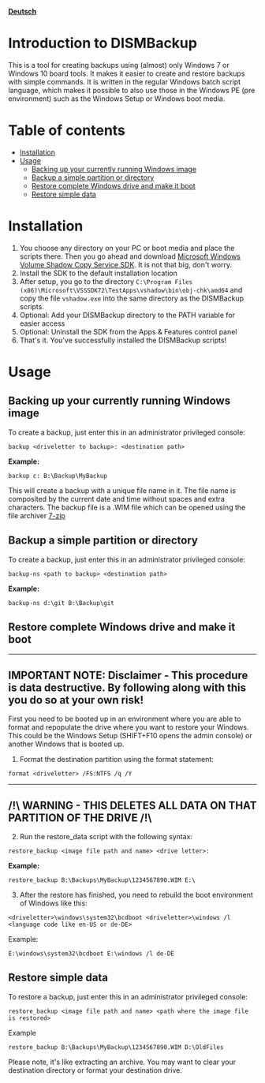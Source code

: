 **[Deutsch](LIESMICH.md)**

# Introduction to DISMBackup
This is a tool for creating backups using (almost) only Windows 7 or Windows 10 board tools. It makes it easier to create and restore backups with simple commands. It is written in the regular Windows batch script language, which makes it possible to also use those in the Windows PE (pre environment) such as the Windows Setup or Windows boot media.

# Table of contents
* [Installation](#Installation)
* [Usage](#Usage)
    * [Backing up your currently running Windows image](<#Backing up your currently running Windows image>)
    * [Backup a simple partition or directory](<#Backup a simple partition or directory>)
    * [Restore complete Windows drive and make it boot](<#Restore complete Windows drive and make it boot>)
    * [Restore simple data](<##Restore simple data>)

# Installation
1. You choose any directory on your PC or boot media and place the scripts there. Then you go ahead and download [Microsoft Windows Volume Shadow Copy Service SDK](https://www.microsoft.com/en-us/download/details.aspx?id=23490). It is not that big, don't worry.
2. Install the SDK to the default installation location
3. After setup, you go to the directory `C:\Program Files (x86)\Microsoft\VSSSDK72\TestApps\vshadow\bin\obj-chk\amd64` and copy the file `vshadow.exe` into the same directory as the DISMBackup scripts.
4. Optional: Add your DISMBackup directory to the PATH variable for easier access
5. Optional: Uninstall the SDK from the Apps & Features control panel
6. That's it. You've successfully installed the DISMBackup scripts!

# Usage
## Backing up your currently running Windows image
To create a backup, just enter this in an administrator privileged console:
```
backup <driveletter to backup>: <destination path>
```
**Example:**
```
backup c: B:\Backup\MyBackup
```
This will create a backup with a unique file name in it. The file name is composited by the current date and time without spaces and extra characters. The backup file is a .WIM file which can be opened using the file archiver [7-zip](ttps://www.7-zip.org/)
## Backup a simple partition or directory
To create a backup, just enter this in an administrator privileged console:
```
backup-ns <path to backup> <destination path>
```
**Example:**
```
backup-ns d:\git B:\Backup\git
```
## Restore complete Windows drive and make it boot
---
**IMPORTANT NOTE: Disclaimer - This procedure is data destructive. By following along with this you do so at your own risk!**
---
First you need to be booted up in an environment where you are able to format and repopulate the drive where you want to restore your Windows. This could be the Windows Setup (SHIFT+F10 opens the admin console) or another Windows that is booted up.

1. Format the destination partition using the format statement:
```
format <driveletter> /FS:NTFS /q /Y
```
---
**/!\ WARNING - THIS DELETES ALL DATA ON THAT PARTITION OF THE DRIVE /!\\**
---
2. Run the restore_data script with the following syntax:
```
restore_backup <image file path and name> <drive letter>:
```
**Example:**
```
restore_backup B:\Backups\MyBackup\1234567890.WIM E:\
```
3. After the restore has finished, you need to rebuild the boot environment of Windows like this:
```
<driveletter>\windows\system32\bcdboot <driveletter>\windows /l <language code like en-US or de-DE>
```
Example:
```
E:\windows\system32\bcdboot E:\windows /l de-DE
```
## Restore simple data
To restore a backup, just enter this in an administrator privileged console:
```
restore_backup <image file path and name> <path where the image file is restored>
```
Example
```
restore_backup B:\Backups\MyBackup\1234567890.WIM D:\OldFiles
```
Please note, it's like extracting an archive. You may want to clear your destination directory or format your destination drive.
